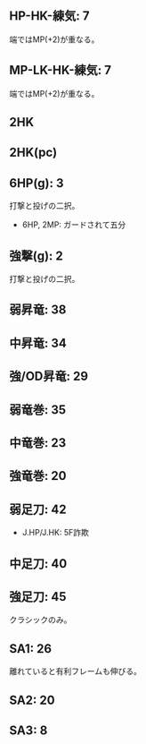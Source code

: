 ## HP-HK-練気: 7

端ではMP(+2)が重なる。

## MP-LK-HK-練気: 7

端ではMP(+2)が重なる。

## 2HK

## 2HK(pc)

## 6HP(g): 3

打撃と投げの二択。

- 6HP, 2MP: ガードされて五分

## 強撃(g): 2

打撃と投げの二択。

## 弱昇竜: 38

## 中昇竜: 34

## 強/OD昇竜: 29

## 弱竜巻: 35

## 中竜巻: 23

## 強竜巻: 20

## 弱足刀: 42

- J.HP/J.HK: 5F詐欺

## 中足刀: 40

## 強足刀: 45

クラシックのみ。

## SA1: 26

離れていると有利フレームも伸びる。

## SA2: 20

## SA3: 8
